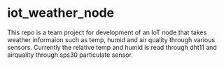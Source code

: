 # iot_weather_node
This repo is a team project for development of  an IoT node that takes weather informaion such as temp, humid and air quality through various sensors. 
Currently the relative temp and humid is read through dht11 and airquality through sps30 particulate sensor.
